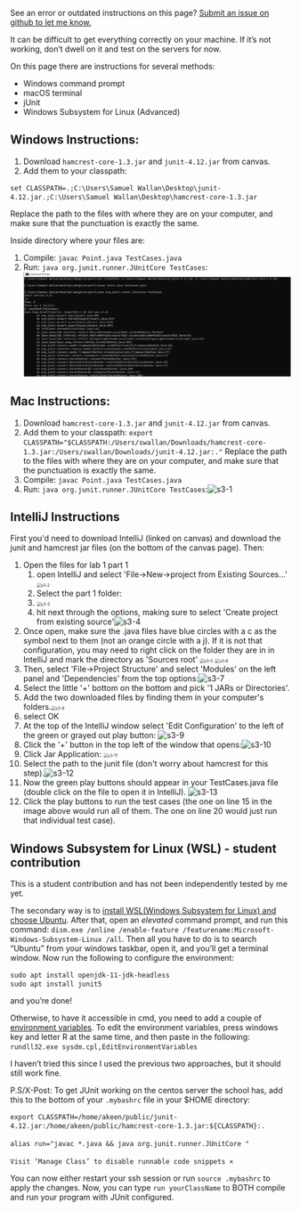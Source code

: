 See an error or outdated instructions on this page? [Submit an issue on github to let me know.](https://github.com/swallan/junit-config/issues/new)

It can be difficult to get everything correctly on your machine. If it’s not working, don’t dwell on it and test on the servers for now.

On this page there are instructions for several methods:
- Windows command prompt
- macOS terminal
- jUnit 
- Windows Subsystem for Linux (Advanced)



## Windows Instructions:

1. Download `hamcrest-core-1.3.jar` and `junit-4.12.jar` from canvas.
2. Add them to your classpath: 
```
set CLASSPATH=.;C:\Users\Samuel Wallan\Desktop\junit-4.12.jar.;C:\Users\Samuel Wallan\Desktop\hamcrest-core-1.3.jar 
```
Replace the path to the files with where they are on your computer, and make sure that the punctuation is exactly the same. 

Inside directory where your files are:

1. Compile: `javac Point.java TestCases.java`
2. Run: `java org.junit.runner.JUnitCore TestCases`:![s3](s3.png)





## Mac Instructions:

1. Download `hamcrest-core-1.3.jar` and `junit-4.12.jar` from canvas.
2. Add them to your classpath: 
```export CLASSPATH="$CLASSPATH:/Users/swallan/Downloads/hamcrest-core-1.3.jar:/Users/swallan/Downloads/junit-4.12.jar:."```
 Replace the path to the files with where they are on your computer, and make sure that the punctuation is exactly the same.
3. Compile: `javac Point.java TestCases.java`
4. Run: `java org.junit.runner.JUnitCore TestCases`:![s3-1](s3-1.png)



## IntelliJ Instructions


First you'd need to download IntelliJ (linked on canvas) and download the junit and hamcrest jar files (on the bottom of the canvas page). Then:



1. Open the files for lab 1 part 1
   1.  open IntelliJ and select 'File->New->project from Existing Sources...' <img src="s3-2.png" alt="s3-2" style="zoom:50%;" />
   2.  Select the part 1 folder:
   3.  <img src="s3-3.png" alt="s3-3" style="zoom:50%;" />
   4.  hit next through the options, making sure to select 'Create project from existing source'![s3-4](s3-4.png)
2. Once open, make sure the .java files have blue circles with a c as the symbol next to them (not an orange circle with a j). If it is not that configuration, you may need to right click on the folder they are in in IntelliJ and mark the directory as 'Sources root'
   <img src="s3-5.png" alt="s3-5" style="zoom:50%;" /> <img src="s3-6.png" alt="s3-6" style="zoom:50%;" />
3. Then, select 'File->Project Structure' and select 'Modules' on the left panel and 'Dependencies' from the top options:![s3-7](s3-7.png)
4. Select the little '+' bottom on the bottom and pick '1 JARs or Directories'.
5. Add the two downloaded files by finding them in your computer's folders.<img src="s3-8.png" alt="s3-8" style="zoom:50%;" />
6. select OK
7. At the top of the IntelliJ window select 'Edit Configuration' to the left of the green or grayed out play button:
   ![s3-9](s3-9.png)
8. Click the '+' button in the top left of the window that opens:![s3-10](s3-10.png)
9. Click Jar Application:
   <img src="s3-11.png" alt="s3-11" style="zoom:50%;" />
10. Select the path to the junit file (don't worry about hamcrest for this step).![s3-12](s3-12.png)
11. Now the green play buttons should appear in your TestCases.java file (double click on the file to open it in IntelliJ).
    ![s3-13](s3-13.png)
12. Click the play buttons to run the test cases (the one on line 15 in the image above would run all of them. The one on line 20 would just run that individual test case).



## Windows Subsystem for Linux (WSL) - student contribution

This is a student contribution and has not been independently tested by me yet.

The secondary way is to [install WSL(Windows Subsystem for Linux) and choose Ubuntu](https://www.microsoft.com/en-us/p/ubuntu/9nblggh4msv6?activetab=pivot:overviewtab). After that, open an *elevated* command prompt, and run this command: `dism.exe /online /enable-feature /featurename:Microsoft-Windows-Subsystem-Linux /all`. Then all you have to do is to search “Ubuntu” from your windows taskbar, open it, and you’ll get a terminal window. Now run the following to configure the environment:

```
sudo apt install openjdk-11-jdk-headless
sudo apt install junit5
```

and you’re done!

Otherwise, to have it accessible in cmd, you need to add a couple of [environment variables](https://www.tutorialspoint.com/junit/junit_environment_setup.htm). To edit the environment variables, press windows key and letter R at the same time, and then paste in the following: `rundll32.exe sysdm.cpl,EditEnvironmentVariables`

I haven’t tried this since I used the previous two approaches, but it should still work fine.

P.S/X-Post: To get JUnit working on the centos server the school has, add this to the bottom of your `.mybashrc` file in your $HOME directory:

```
export CLASSPATH=/home/akeen/public/junit-4.12.jar:/home/akeen/public/hamcrest-core-1.3.jar:${CLASSPATH}:.

alias run="javac *.java && java org.junit.runner.JUnitCore "

Visit ‘Manage Class’ to disable runnable code snippets ×
```

You can now either restart your ssh session or run `source .mybashrc` to apply the changes. Now, you can type `run yourClassName` to BOTH compile and run your program with JUnit configured.
